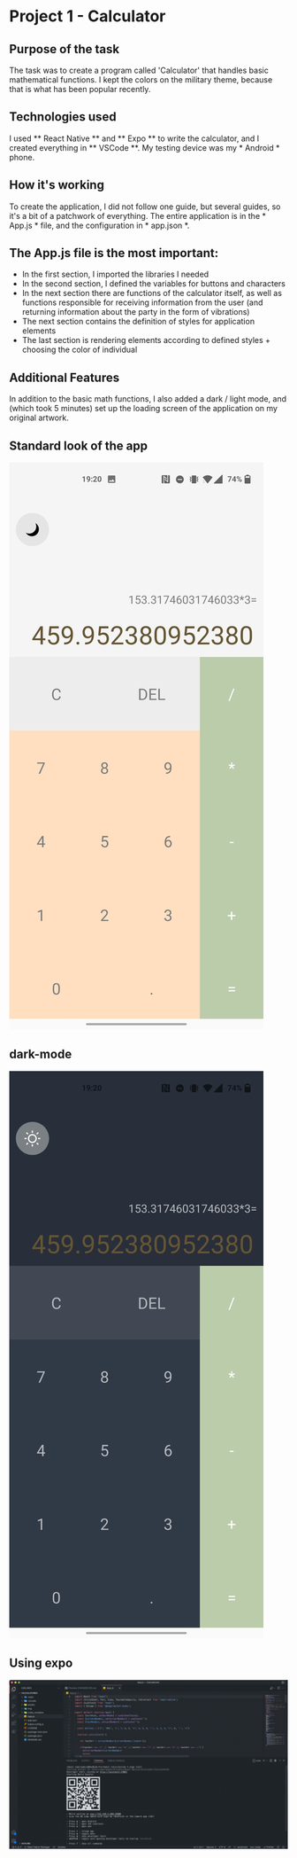 # Project 1 - Calculator

## Purpose of the task
The task was to create a program called 'Calculator' that handles basic mathematical functions. I kept the colors on the military theme, because that is what has been popular recently.

## Technologies used
I used ** React Native ** and ** Expo ** to write the calculator, and I created everything in ** VSCode **. My testing device was my * Android * phone.

## How it's working
To create the application, I did not follow one guide, but several guides, so it's a bit of a patchwork of everything. The entire application is in the * App.js * file, and the configuration in * app.json *.

## The App.js file is the most important:

+ In the first section, I imported the libraries I needed
+ In the second section, I defined the variables for buttons and characters
+ In the next section there are functions of the calculator itself, as well as functions responsible for receiving information from the user (and returning information about the party in the form of vibrations)
+ The next section contains the definition of styles for application elements
+ The last section is rendering elements according to defined styles + choosing the color of individual

## Additional Features
In addition to the basic math functions, I also added a dark / light mode, and (which took 5 minutes) set up the loading screen of the application on my original artwork.

## Standard look of the app
 ![Light](Zrzuty_ekranu/light_mobile.jpg)
## dark-mode
 ![Dark](Zrzuty_ekranu/dark_mobile.jpg)
## Using expo
![EXPO](Zrzuty_ekranu/VSCode_expo.png)
